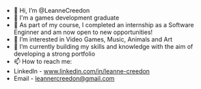 - 👋 Hi, I’m @LeanneCreedon
- 🐧 I'm a games development graduate
- 🐝 As part of my course, I completed an internship as a Software Enginner and am now open to new opportunities!
- 👀 I’m interested in Video Games, Music, Animals and Art
- 🌱 I’m currently building my skills and knowledge with the aim of developing a strong portfolio
- 📫 How to reach me:
- Linkedln - www.linkedin.com/in/leanne-creedon
- Email - leannercreedon@gmail.com

<!---
LeanneCreedon/LeanneCreedon is a ✨ special ✨ repository because its `README.md` (this file) appears on your GitHub profile.
You can click the Preview link to take a look at your changes.
--->

